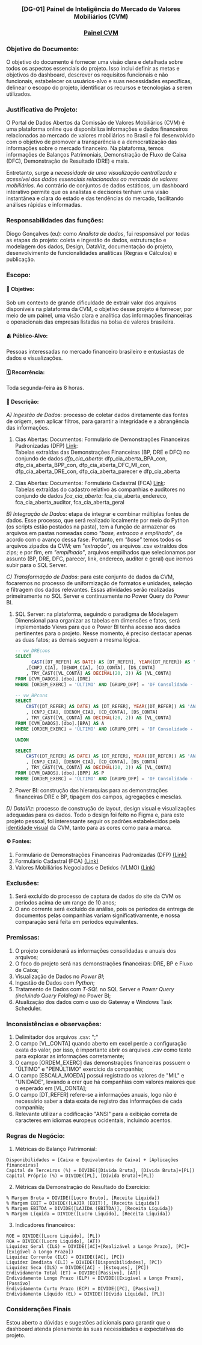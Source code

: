 ### <p align="center"><strong>[DG-01] Painel de Inteligência do Mercado de Valores Mobiliários (CVM)</strong></p>
### <p align="center"><strong>[Painel CVM](https://app.powerbi.com/view?r=eyJrIjoiNzUyOWFjZTgtNTgwZi00NjJkLWFjOTEtYjA0NmEyMmU1YjlmIiwidCI6IjI4ZThlYTA4LWE5N2EtNGExYS05ZjU0LWZhMGZmMzc1NDNlYSJ9)</strong></p>

### Objetivo do Documento:
O objetivo do documento é fornecer uma visão clara e detalhada sobre todos os aspectos essenciais do projeto. Isso inclui definir as metas e objetivos do dashboard, descrever os requisitos funcionais e não funcionais, estabelecer os usuários-alvo e suas necessidades específicas, delinear o escopo do projeto, identificar os recursos e tecnologias a serem utilizados.

### Justificativa do Projeto:
O Portal de Dados Abertos da Comissão de Valores Mobiliários (CVM) é uma plataforma online que disponibiliza informações e dados financeiros relacionados ao mercado de valores mobiliários no Brasil e foi desenvolvido com o objetivo de promover a transparência e a democratização das informações sobre o mercado financeiro. Na plataforma, temos informações de Balanços Patrimoniais, Demonstração de Fluxo de Caixa (DFC), Demonstração de Resultado (DRE) e mais. 

Entretanto, surge a *necessidade de uma visualização centralizada e acessível dos dados essenciais relacionados ao mercado de valores mobiliários*. Ao contrário de conjuntos de dados estáticos, um dashboard interativo permite que os analistas e decisores tenham uma visão instantânea e clara do estado e das tendências do mercado, facilitando análises rápidas e informadas.

### Responsabilidades das funções:
Diogo Gonçalves (eu): como *Analista de dados*, fui responsável por todas as etapas do projeto: coleta e ingestão de dados, estruturação e modelagem dos dados, Design, DataViz, documentação do projeto, desenvolvimento de funcionalidades analíticas (Regras e Cálculos) e publicação.

### Escopo:  
#### 🎯 Objetivo:
Sob um contexto de grande dificuldade de extrair valor dos arquivos disponíveis na plataforma da CVM, o objetivo desse projeto é fornecer, por meio de um painel, uma visão clara e analítica das informações financeiras e operacionais das empresas listadas na bolsa de valores brasileira.

#### 🫂 Público-Alvo:  
Pessoas interessadas no mercado financeiro brasileiro e entusiastas de dados e visualizações.

#### 🗓️ Recorrência:  
Toda segunda-feira às 8 horas.

#### 📗 Descrição:  

*A) Ingestão de Dados*: processo de coletar dados diretamente das fontes de origem, sem aplicar filtros, para garantir a integridade e a abrangência das informações.

1. Cias Abertas: Documentos: Formulário de Demonstrações Financeiras Padronizadas (DFP) [Link](https://dados.cvm.gov.br/dataset/cia_aberta-doc-dfp):  
Tabelas extraídas das Demonstrações Financeiras (BP, DRE e DFC) no conjundo de dados *dfp_cia_aberta*: dfp_cia_aberta_BPA_con, dfp_cia_aberta_BPP_con, dfp_cia_aberta_DFC_MI_con, dfp_cia_aberta_DRE_con, dfp_cia_aberta_parecer e dfp_cia_aberta

2. Cias Abertas: Documentos: Formulário Cadastral (FCA) [Link](https://dados.cvm.gov.br/dataset/cia_aberta-doc-fca):  
Tabelas extraídas do cadastro relativo às companhias e auditores no conjundo de dados *fca_cia_aberta*: fca_cia_aberta_endereco, fca_cia_aberta_auditor, fca_cia_aberta_geral

*B) Integração de Dados*: etapa de integrar e combinar múltiplas fontes de dados. Esse processo, que será realizado localmente por meio do Python (os scripts estão postados na pasta), tem a função de armazenar os arquivos em pastas nomeadas como *"base, extracao e empilhado"*, de acordo com o avanço dessa fase. Portanto, em *"base"* temos todos os arquivos zipados da CVM; em *"extração"*, os arquivos .csv extraídos dos zips; e por fim, em *"empilhado"*, arquivos empilhados que selecionamos por assunto (BP, DRE, DFC, parecer, link, endereco, auditor e geral) que iremos subir para o SQL Server.

*C) Transformação de Dados*: para este conjunto de dados da CVM, focaremos no processo de uniformização de formatos e unidades, seleção e filtragem dos dados relevantes. Essas atividades serão realizadas primeiramente no SQL Server e continuamente no Power Query do Power BI.  
1. SQL Server: na plataforma, seguindo o paradigma de Modelagem Dimensional para organizar as tabelas em dimensões e fatos, será implementado Views para que o Power BI tenha acesso aos dados pertinentes para o projeto. Nesse momento, é preciso destacar apenas as duas fatos; as demais seguem a mesma lógica.
	```sql
	-- vw_DREcons
	SELECT 
	      CAST([DT_REFER] AS DATE) AS [DT_REFER], YEAR([DT_REFER]) AS 'ANO', [ESCALA_MOEDA], [VERSAO]
 		,[CNPJ_CIA], [DENOM_CIA], [CD_CONTA], [DS_CONTA]
 		, TRY_CAST([VL_CONTA] AS DECIMAL(20, 2)) AS [VL_CONTA]
	FROM [CVM_DADOS].[dbo].[DRE]
	WHERE [ORDEM_EXERC] = 'ÚLTIMO' AND [GRUPO_DFP] = 'DF Consolidado - Demonstração do Resultado'
	```
	```sql
	-- vw_BPcons
	SELECT 
		CAST([DT_REFER] AS DATE) AS [DT_REFER], YEAR([DT_REFER]) AS 'ANO', [ESCALA_MOEDA], [VERSAO]
 		, [CNPJ_CIA], [DENOM_CIA], [CD_CONTA], [DS_CONTA]
 		, TRY_CAST([VL_CONTA] AS DECIMAL(20, 2)) AS [VL_CONTA]
	FROM [CVM_DADOS].[dbo].[BPA] AS A
	WHERE [ORDEM_EXERC] = 'ÚLTIMO' AND [GRUPO_DFP] = 'DF Consolidado - Balanço Patrimonial Ativo'
	
	UNION
	
	SELECT 
		CAST([DT_REFER] AS DATE) AS [DT_REFER], YEAR([DT_REFER]) AS 'ANO', [ESCALA_MOEDA], [VERSAO]
 		, [CNPJ_CIA], [DENOM_CIA], [CD_CONTA], [DS_CONTA]
 		, TRY_CAST([VL_CONTA] AS DECIMAL(20, 2)) AS [VL_CONTA]
	FROM [CVM_DADOS].[dbo].[BPP] AS P
	WHERE [ORDEM_EXERC] = 'ÚLTIMO' AND [GRUPO_DFP] = 'DF Consolidado - Balanço Patrimonial Passivo'
	```

2. Power BI: construção das hierarquias para as demonstrações financeiras DRE e BP, tipagem dos campos, agregações e mesclas.

*D) DataViz*: processo de construção de layout, design visual e visualizações adequadas para os dados. Todo o design foi feito no Figma e, para este projeto pessoal, foi interessante seguir os padrões estabelecidos pela [identidade visual](https://www.gov.br/cvm/pt-br/canais_atendimento/imprensa/identidade-visual-manual-da-marca) da CVM, tanto para as cores como para a marca.

#### ⚙️ Fontes:  
1. Formulário de Demonstrações Financeiras Padronizadas (DFP) [(Link)](https://dados.cvm.gov.br/dados/CIA_ABERTA/DOC/DFP/DADOS/)  
2. Formulário Cadastral (FCA) [(Link)](https://dados.cvm.gov.br/dados/CIA_ABERTA/DOC/FCA/DADOS/)  
3. Valores Mobiliários Negociados e Detidos (VLMO) [(Link)](https://dados.cvm.gov.br/dados/CIA_ABERTA/DOC/VLMO/DADOS/)

### Exclusões:
1. Será excluído do processo de captura de dados do site da CVM os períodos acima de um range de 10 anos;
2. O ano corrente será excluído da análise, pois os períodos de entrega de documentos pelas companhias variam significativamente, e nossa comparação será feita em períodos equivalentes.

### Premissas:
1. O projeto considerará as informações consolidadas e anuais dos arquivos;
2. O foco do projeto será nas demonstrações financeiras: DRE, BP e Fluxo de Caixa;
3. Visualização de Dados no *Power BI*;
4. Ingestão de Dados com *Python*;
5. Tratamento de Dados com *T-SQL* no SQL Server e *Power Query (incluindo Query Folding)* no Power BI;
6. Atualização dos dados com o uso do Gateway e Windows Task Scheduler.

### Inconsistências e observações:
1. Delimitador dos arquivos .csv: ";"
2. O campo [VL_CONTA] quando aberto em excel perde a configuração exata do valor, por isso, é importante abrir os arquivos .csv como texto para explorar as informações corretamente;
3. O campo [ORDEM_EXERC] das demonstrações financeiras possuem o "ÚLTIMO" e "PENÚLTIMO" exercício da companhia;
4. O campo [ESCALA_MOEDA] possui registrado os valores de "MIL" e "UNIDADE", levando a crer que há companhias com valores maiores que o esperado em [VL_CONTA];
5. O campo [DT_REFER] refere-se a informações anuais, logo não é necessário saber a data exata de registro das informações de cada companhia;
6. Relevante utilizar a codificação "ANSI" para a exibição correta de caracteres em idiomas europeus ocidentais, incluindo acentos. 

### Regras de Negócio:
1. Métricas do Balanço Patrimonial:
```dax
Disponibilidades = [Caixa e Equivalentes de Caixa] + [Aplicações financeiras]
Capital de Terceiros (%) = DIVIDE([Dívida Bruta], [Dívida Bruta]+[PL])
Capital Próprio (%) = DIVIDE([PL], [Dívida Bruta]+[PL])
```
2. Métricas da Demonstração do Resultado do Exercício:
```dax
% Margem Bruta = DIVIDE([Lucro Bruto], [Receita Líquida])
% Margem EBIT = DIVIDE([LAJIR (EBIT)], [Receita Líquida])
% Margem EBITDA = DIVIDE([LAJIDA (EBITDA)], [Receita Líquida])
% Margem Líquida = DIVIDE([Lucro Liquido], [Receita Líquida])
```
3. Indicadores financeiros:
```dax
ROE = DIVIDE([Lucro Liquido], [PL])
ROA = DIVIDE([Lucro Liquido], [AT])
Liquidez Geral (ILG) = DIVIDE([AC]+[Realizável a Longo Prazo], [PC]+[Exigível a Longo Prazo])
Liquidez Corrente (ILC) = DIVIDE([AC], [PC])
Liquidez Imediata (ILI) = DIVIDE([Disponibilidades], [PC])
Liquidez Seca (ILS) = DIVIDE([AC] - [Estoques], [PC])
Endividamento Total (ET) = DIVIDE([Passivo], [AT])
Endividamento Longo Prazo (ELP) = DIVIDE([Exigível a Longo Prazo], [Passivo]
Endividamento Curto Prazo (ECP) = DIVIDE([PC], [Passivo])
Endividamento Líquido (EL) = DIVIDE([Dívida Líquida], [PL])
```
### Considerações Finais
Estou aberto a dúvidas e sugestões adicionais para garantir que o dashboard atenda plenamente às suas necessidades e expectativas do projeto.
